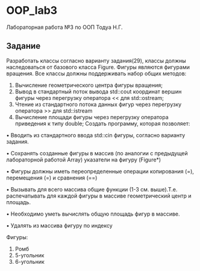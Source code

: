 # OOP_lab3

Лабораторная работа №3 по ООП Тодуа Н.Г.

## Задание
Разработать классы согласно варианту задания(29), классы должны наследоваться от базового
класса Figure. Фигуры являются фигурами вращения.
Все классы должны поддерживать набор общих методов:
1. Вычисление геометрического центра фигуры вращения;
2. Вывод в стандартный поток вывода std::cout координат вершин фигуры через перегрузку оператора << для std::ostream;
3. Чтение из стандартного потока данных фигур через перегрузку оператора >> для std::istream
4. Вычисление площади фигуры через перегрузку оператора приведения к типу double;
Создать программу, которая позволяет:

• Вводить из стандартного ввода std::cin фигуры, согласно варианту задания.

• Сохранять созданные фигуры в массив (по аналогии с предыдущей лабораторной работой Array) указатели на фигуру (Figure*)

• Фигуры должны иметь переопределенные операции копирования (=), перемещения (=) и сравнения (==)

• Вызывать для всего массива общие функции (1-3 см. выше).Т.е. распечатывать для каждой фигуры в массиве геометрический центр и площадь.

• Необходимо уметь вычислять общую площадь фигур в массиве.

• Удалять из массива фигуру по индексу

Фигуры:
1) Ромб
2) 5-угольник
3) 6-угольник
